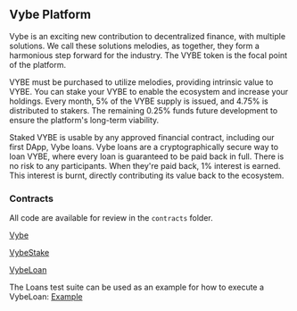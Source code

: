 ## Vybe Platform

Vybe is an exciting new contribution to decentralized finance, with multiple solutions. We call these solutions melodies, as together, they form a harmonious step forward for the industry. The VYBE token is the focal point of the platform.

VYBE must be purchased to utilize melodies, providing intrinsic value to VYBE. You can stake your VYBE to enable the ecosystem and increase your holdings. Every month, 5% of the VYBE supply is issued, and 4.75% is distributed to stakers. The remaining 0.25% funds future development to ensure the platform's long-term viability.

Staked VYBE is usable by any approved financial contract, including our first DApp, Vybe loans. Vybe loans are a cryptographically secure way to loan VYBE, where every loan is guaranteed to be paid back in full. There is no risk to any participants. When they're paid back, 1% interest is earned. This interest is burnt, directly contributing its value back to the ecosystem.

### Contracts
All code are available for review in the `contracts` folder.

[Vybe](https://etherscan.io/address/0x3A1c1d1c06bE03cDDC4d3332F7C20e1B37c97CE9)

[VybeStake](https://etherscan.io/address/0x6413fBB36C4990FDAEbf3c315b2f5140c828707F)

[VybeLoan](https://etherscan.io/address/0x382EE41496E0Bb88F046F2C0D1Cf894F8D272BD5)

The Loans test suite can be used as an example for how to execute a VybeLoan: [Example](https://github.com/vybetoken/vybe/blob/master/test/loan.sol) 
